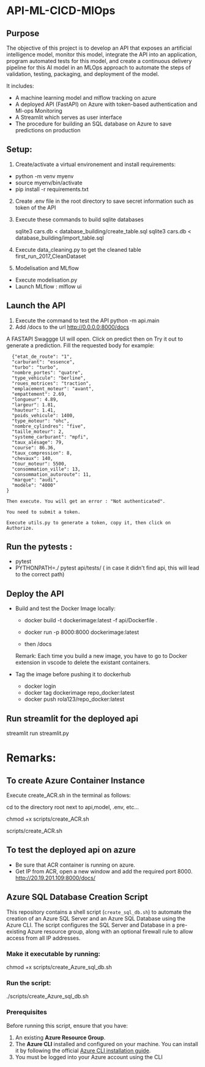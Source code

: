 # API-ML-CICD-MlOps
## Purpose
The objective of this project is to develop an API that exposes an artificial intelligence model, monitor this model, integrate the API into an application, program automated tests for this model, and create a continuous delivery pipeline for this AI model in an MLOps approach to automate the steps of validation, testing, packaging, and deployment of the model.

It includes:

  - A machine learning model and mlflow tracking on azure
  - A deployed API (FastAPI) on Azure with token-based authentication and Ml-ops Monitoring 
  - A Streamlit which serves as user interface
  - The procedure for building an SQL database on Azure to save predictions on production

## Setup:
1. Create/activate a virtual environement and install requirements:

  - python -m venv myenv
  - source myenv/bin/activate
  - pip install -r requirements.txt
2. Create .env file in the root directory to save secret information such as token of the API

3. Execute these commands to build sqlite databases

    sqlite3 cars.db < database_building/create_table.sql
    sqlite3 cars.db  < database_building/import_table.sql
4. Execute data_cleaning.py to get the cleaned table first_run_2017_CleanDataset

5. Modelisation and MLflow

  - Execute modelisation.py 
  - Launch MLflow : mlflow ui


## Launch the API
1. Execute the command to test the API 
    python -m api.main
2. Add /docs to the url
    http://0.0.0.0:8000/docs
    
  A FASTAPI Swaggge UI will open. Click on predict then on Try it out to generate a prediction. Fill the requested body for example:

      {"etat_de_route": "1",
      "carburant": "essence",
      "turbo": "turbo",
      "nombre_portes": "quatre",
      "type_vehicule": "berline",
      "roues_motrices": "traction",
      "emplacement_moteur": "avant",
      "empattement": 2.69,
      "longueur": 4.89,
      "largeur": 1.81,
      "hauteur": 1.41,
      "poids_vehicule": 1400,
      "type_moteur": "ohc",
      "nombre_cylindres": "five",
      "taille_moteur": 2,
      "systeme_carburant": "mpfi",
      "taux_alésage": 79,
      "course": 86.36,
      "taux_compression": 8,
      "chevaux": 140,
      "tour_moteur": 5500,
      "consommation_ville": 13,
      "consommation_autoroute": 11,
      "marque": "audi",
      "modèle": "4000"
    }

    Then execute. You will get an error : "Not authenticated". 
    
    You need to submit a token.

    Execute utils.py to generate a token, copy it, then click on Authorize.

## Run the pytests : 
  - pytest
  - PYTHONPATH=./ pytest api/tests/           ( in case it didn't find api, this will lead to the correct path)

## Deploy the API
  - Build and test the Docker Image locally: 

    - docker build -t dockerimage:latest -f api/Dockerfile .

    - docker run -p 8000:8000 dockerimage:latest

    - then /docs

    Remark: Each time you build a new image, you have to go to Docker extension in vscode to delete the existant containers.

  - Tag the image before pushing it to dockerhub
    - docker login
    - docker tag dockerimage repo_docker:latest
    - docker push rola123/repo_docker:latest

## Run streamlit for the deployed api
streamlit run streamlit.py

# Remarks:
## To create Azure Container Instance
Execute create_ACR.sh in the terminal as follows:

  cd to the directory root next to api,model, .env, etc...

  chmod +x scripts/create_ACR.sh

  scripts/create_ACR.sh

## To test the deployed api on azure
- Be sure that ACR container is running on azure.
- Get IP from ACR, open a new window and add the required port 8000.
     http://20.19.201.109:8000/docs/


## Azure SQL Database Creation Script

This repository contains a shell script (`create_sql_db.sh`) to automate the creation of an Azure SQL Server and an Azure SQL Database using the Azure CLI. The script configures the SQL Server and Database in a pre-existing Azure resource group, along with an optional firewall rule to allow access from all IP addresses.
### Make it executable by running:     
  chmod +x scripts/create_Azure_sql_db.sh
### Run the script:                   
  ./scripts/create_Azure_sql_db.sh

### Prerequisites

Before running this script, ensure that you have:

1. An existing **Azure Resource Group**.
2. The **Azure CLI** installed and configured on your machine. You can install it by following the official [Azure CLI installation guide](https://docs.microsoft.com/en-us/cli/azure/install-azure-cli).
3. You must be logged into your Azure account using the CLI


